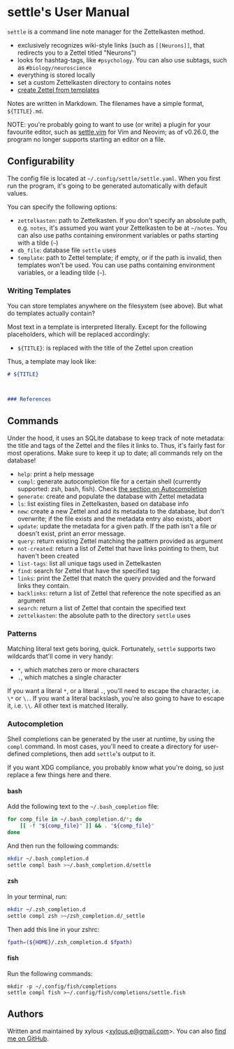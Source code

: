 # settle's User Manual

`settle` is a command line note manager for the Zettelkasten method.

- exclusively recognizes wiki-style links (such as `[[Neurons]]`, that redirects
you to a Zettel titled "Neurons")
- looks for hashtag-tags, like `#psychology`. You can also use subtags, such as
`#biology/neuroscience`
- everything is stored locally
- set a custom Zettelkasten directory to contains notes
- [create Zettel from templates](#writing-templates)

Notes are written in Markdown. The filenames have a simple format,
`${TITLE}.md`.

NOTE: you're probably going to want to use (or write) a plugin for your
favourite editor, such as [settle.vim](https://github.com/xylous/settle.vim) for
Vim and Neovim; as of v0.26.0, the program no longer supports starting an editor
on a file.

## Configurability

The config file is located at `~/.config/settle/settle.yaml`. When you first
run the program, it's going to be generated automatically with default values.

You can specify the following options:
- `zettelkasten`: path to Zettelkasten. If you don't specify an absolute path,
e.g. `notes`, it's assumed you want your Zettelkasten to be at `~/notes`. You
can also use paths containing environment variables or paths starting with a
tilde (`~`)
- `db_file`: database file `settle` uses
- `template`: path to Zettel template; if empty, or if the path is invalid, then
templates won't be used. You can use paths containing environment variables, or
a leading tilde (`~`).

### Writing Templates

You can store templates anywhere on the filesystem (see above). But what do
templates actually contain?

Most text in a template is interpreted literally. Except for the following
placeholders, which will be replaced accordingly:

- `${TITLE}`: is replaced with the title of the Zettel upon creation

Thus, a template may look like:

```md
# ${TITLE}



### References


```

## Commands

Under the hood, it uses an SQLite database to keep track of note metadata: the
title and tags of the Zettel and the files it links to. Thus, it's fairly fast
for most operations. Make sure to keep it up to date; all commands rely on the
database!

- `help`: print a help message
- `compl`: generate autocompletion file for a certain shell (currently
supported: zsh, bash, fish). Check [the section on
Autocompletion](#autocompletion)
- `generate`: create and populate the database with Zettel metadata
- `ls`: list existing files in Zettelkasten, based on database info
- `new`: create a new Zettel and add its metadata to the database, but don't
overwrite; if the file exists and the metadata entry also exists, abort
- `update`: update the metadata for a given path. If the path isn't a file or
doesn't exist, print an error message.
- `query`: return existing Zettel matching the pattern provided as argument
- `not-created`: return a list of Zettel that have links pointing to them, but
haven't been created
- `list-tags`: list all unique tags used in Zettelkasten
- `find`: search for Zettel that have the specified tag
- `links`: print the Zettel that match the query provided and the forward links
they contain.
- `backlinks`: return a list of Zettel that reference the note specified as an
argument
- `search`: return a list of Zettel that contain the specified text
- `zettelkasten`: the absolute path to the directory `settle` uses

### Patterns

Matching literal text gets boring, quick. Fortunately, `settle` supports two
wildcards that'll come in very handy:

- `*`, which matches zero or more characters
- `.`, which matches a single character

If you want a literal `*`, or a literal `.`, you'll need to escape the
character, i.e. `\*` or `\.`. If you want a literal backslash, you're also going
to have to escape it, i.e. `\\`. All other text is matched literally.

### Autocompletion

Shell completions can be generated by the user at runtime, by using the `compl`
command. In most cases, you'll need to create a directory for user-defined
completions, then add `settle`'s output to it.

If you want XDG compliance, you probably know what you're doing, so just replace
a few things here and there.

#### bash

Add the following text to the `~/.bash_completion` file:

```bash
for comp_file in ~/.bash_completion.d/*; do
    [[ -f "${comp_file}" ]] && . "${comp_file}"
done
```

And then run the following commands:

```bash
mkdir ~/.bash_completion.d
settle compl bash >~/.bash_completion.d/settle
```

#### zsh

In your terminal, run:

```zsh
mkdir ~/.zsh_completion.d
settle compl zsh >~/zsh_completion.d/_settle
```

Then add this line in your zshrc:

```zsh
fpath=(${HOME}/.zsh_completion.d $fpath)
```

#### fish

Run the following commands:

```fish
mkdir -p ~/.config/fish/completions
settle compl fish >~/.config/fish/completions/settle.fish
```

## Authors

Written and maintained by xylous \<xylous.e@gmail.com\>. You can also [find me on
GitHub](https://github.com/xylous).
